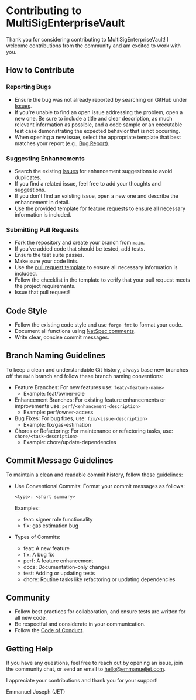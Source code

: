 # Contributing to MultiSigEnterpriseVault

Thank you for considering contributing to MultiSigEnterpriseVault! I welcome contributions from the community and am excited to work with you.

## How to Contribute

### Reporting Bugs

- Ensure the bug was not already reported by searching on GitHub under [Issues](https://github.com/emmanuelJet/MultiSigEnterpriseVault/issues).
- If you're unable to find an open issue addressing the problem, open a new one. Be sure to include a title and clear description, as much relevant information as possible, and a code sample or an executable test case demonstrating the expected behavior that is not occurring.
- When opening a new issue, select the appropriate template that best matches your report (e.g., [Bug Report](.github/ISSUE_TEMPLATE/bug-report.md)).

### Suggesting Enhancements

- Search the existing [Issues](https://github.com/emmanuelJet/MultiSigEnterpriseVault/issues) for enhancement suggestions to avoid duplicates.
- If you find a related issue, feel free to add your thoughts and suggestions.
- If you don't find an existing issue, open a new one and describe the enhancement in detail.
- Use the provided template for [feature requests](.github/ISSUE_TEMPLATE/feature-implementation.md) to ensure all necessary information is included.

### Submitting Pull Requests

- Fork the repository and create your branch from `main`.
- If you've added code that should be tested, add tests.
- Ensure the test suite passes.
- Make sure your code lints.
- Use the [pull request template](.github/PULL_REQUEST_TEMPLATE.md) to ensure all necessary information is included.
- Follow the checklist in the template to verify that your pull request meets the project requirements.
- Issue that pull request!

## Code Style

- Follow the existing code style and use `forge fmt` to format your code.
- Document all functions using [NatSpec comments](https://docs.soliditylang.org/en/v0.8.20/natspec-format.html).
- Write clear, concise commit messages.

## Branch Naming Guidelines

To keep a clean and understandable Git history, always base new branches off the `main` branch and follow these branch naming conventions:

- Feature Branches: For new features use: `feat/<feature-name>`
  - Example: feat/owner-role
- Enhancement Branches: For existing feature enhancements or improvements use: `perf/<enhancement-description>`
  - Example: perf/owner-access
- Bug Fixes: For bug fixes, use: `fix/<issue-description>`
  - Example: fix/gas-estimation
- Chores or Refactoring: For maintenance or refactoring tasks, use: `chore/<task-description>`
  - Example: chore/update-dependencies

## Commit Message Guidelines

To maintain a clean and readable commit history, follow these guidelines:

- Use Conventional Commits: Format your commit messages as follows:

  ```txt
  <type>: <short summary>
  ```

  Examples:
  - feat: signer role functionality
  - fix: gas estimation bug
- Types of Commits:
  - feat: A new feature
  - fix: A bug fix
  - perf: A feature enhancement
  - docs: Documentation-only changes
  - test: Adding or updating tests
  - chore: Routine tasks like refactoring or updating dependencies

## Community

- Follow best practices for collaboration, and ensure tests are written for all new code.
- Be respectful and considerate in your communication.
- Follow the [Code of Conduct](CODE_OF_CONDUCT.md).

## Getting Help

If you have any questions, feel free to reach out by opening an issue, join the community chat, or send an email to <hello@emmanueljet.com>.

I appreciate your contributions and thank you for your support!

Emmanuel Joseph (JET)
